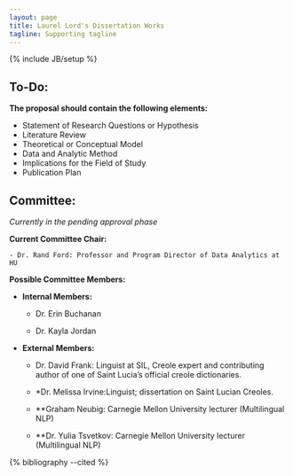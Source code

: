 ```yaml
---
layout: page
title: Laurel Lord's Dissertation Works
tagline: Supporting tagline
---
```

{% include JB/setup %}


## To-Do:

**The proposal should contain the following elements:**

- Statement of Research Questions or Hypothesis
- Literature Review
- Theoretical or Conceptual Model
- Data and Analytic Method
- Implications for the Field of Study
- Publication Plan


## Committee: 

*Currently in the pending approval phase*

**Current Committee Chair:**

    - Dr. Rand Ford: Professor and Program Director of Data Analytics at HU


**Possible Committee Members:**  

- **Internal Members:**

    - Dr. Erin Buchanan

    - Dr. Kayla Jordan

- **External Members:** 

    - Dr. David Frank: Linguist at SIL, Creole expert and contributing author of one of Saint Lucia’s official creole dictionaries.

    - *Dr. Melissa Irvine:Linguist; dissertation on Saint Lucian Creoles.

    - **Graham Neubig: Carnegie Mellon University lecturer (Multilingual NLP)

    - **Dr. Yulia Tsvetkov: Carnegie Mellon University lecturer (Multilingual NLP)


{% bibliography --cited %}